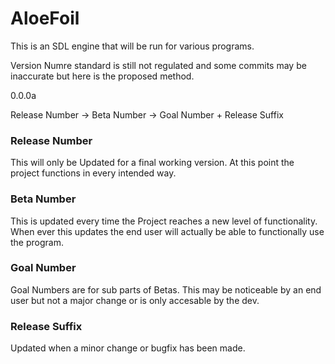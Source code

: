 # AloeFoil

This is an SDL engine that will be run for various programs.

Version Numre standard is still not regulated and some commits may be inaccurate but here is the proposed method.

0.0.0a

Release Number -> Beta Number -> Goal Number + Release Suffix

### Release Number
This will only be Updated for a final working version. At this point the project functions in every intended way.

### Beta Number
This is updated every time the Project reaches a new level of functionality. When ever this updates the end user will actually be able to functionally use the program.

### Goal Number
Goal Numbers are for sub parts of Betas. This may be noticeable by an end user but not a major change or is only accesable by the dev.

### Release Suffix
Updated when a minor change or bugfix has been made.
